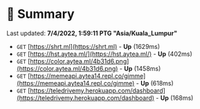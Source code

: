 # 📖 Summary
Last updated: **7/4/2022, 1:59:11 PTG "Asia/Kuala_Lumpur"**

- `GET` [https://shrt.ml](https://shrt.ml) - **Up** (1629ms)
- `GET` [https://hst.aytea.ml/](https://hst.aytea.ml/) - **Up** (402ms)
- `GET` [https://color.aytea.ml/4b31d6.png](https://color.aytea.ml/4b31d6.png) - **Up** (1458ms)
- `GET` [https://memeapi.aytea14.repl.co/gimme](https://memeapi.aytea14.repl.co/gimme) - **Up** (618ms)
- `GET` [https://teledrivemy.herokuapp.com/dashboard](https://teledrivemy.herokuapp.com/dashboard) - **Up** (168ms)
